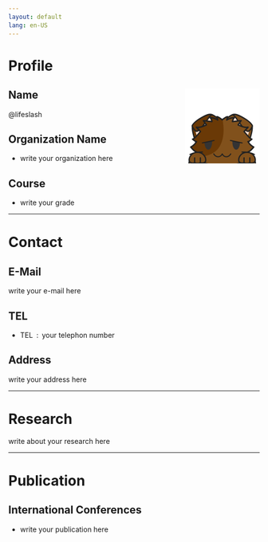 ```yaml
---
layout: default
lang: en-US
---
```


# [](#header-1)Profile
## [](#header-2)Name<img src="face.png" width="150" height="150" style="float:right">
@lifeslash

## [](#header-2)Organization Name
* write your organization here

## [](#header-2)Course
* write your grade

---
# [](#header-1)Contact
## [](#header-2)E-Mail
write your e-mail here

## [](#header-2)TEL
* TEL : your telephon number

## [](#header-2)Address
write your address here

---
# [](#header-1)Research
write about your research here

---
# [](#header-1)Publication
## [](#header-2)International Conferences
* write your publication here
